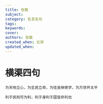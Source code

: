 ```yaml
---
title: 张载
subject: 
category: 名言名句
tags: 
keywords: 
cover: 
authors: 张载
created_when: 北宋
updated_when: 
---
```


# 横渠四句

```
为天地立心，为生民立命，为往圣继绝学，为万世开太平
```

```
利于民则可为利，利于身利于国皆非利也
```
